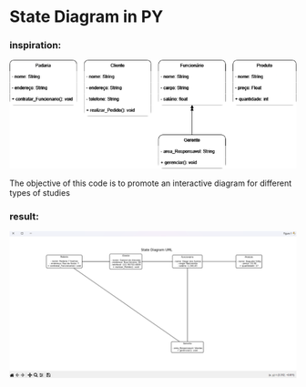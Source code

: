 # State Diagram in PY
<div>

### inspiration:
![alt text](<img/Diagram 1.png>)

The objective of this code is to promote an interactive diagram for different types of studies

### result:

![alt text](<img/Diagram 2.png>)